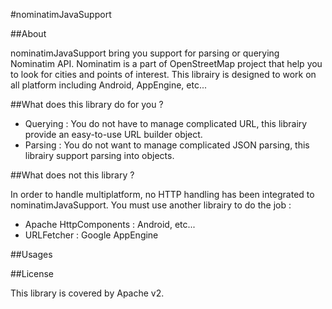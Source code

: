 #nominatimJavaSupport

##About

nominatimJavaSupport bring you support for parsing or querying Nominatim API.
Nominatim is a part of OpenStreetMap project that help you to look for cities and points of interest.
This librairy is designed to work on all platform including Android, AppEngine, etc...

##What does this library do for you ?

+ Querying : You do not have to manage complicated URL, this librairy provide an easy-to-use URL builder object.
+ Parsing : You do not want to manage complicated JSON parsing, this librairy support parsing into objects.

##What does not this library ?

In order to handle multiplatform, no HTTP handling has been integrated to nominatimJavaSupport.
You must use another librairy to do the job :
+ Apache HttpComponents : Android, etc...
+ URLFetcher : Google AppEngine

##Usages

##License

This library is covered by Apache v2.
